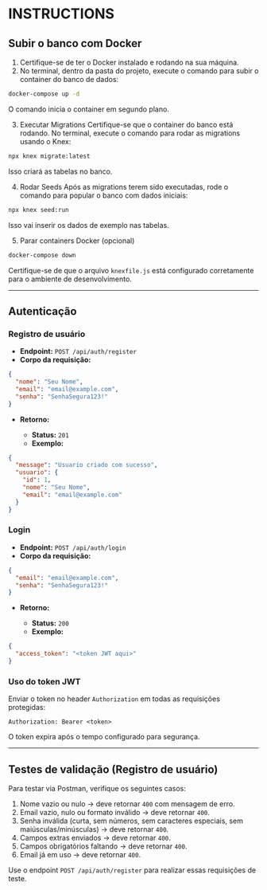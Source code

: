 # INSTRUCTIONS

## Subir o banco com Docker

1. Certifique-se de ter o Docker instalado e rodando na sua máquina.
2. No terminal, dentro da pasta do projeto, execute o comando para subir o container do banco de dados:

```bash
docker-compose up -d
```

O comando inicia o container em segundo plano.

3. Executar Migrations
   Certifique-se que o container do banco está rodando.
   No terminal, execute o comando para rodar as migrations usando o Knex:

```bash
npx knex migrate:latest
```

Isso criará as tabelas no banco.

4. Rodar Seeds
   Após as migrations terem sido executadas, rode o comando para popular o banco com dados iniciais:

```bash
npx knex seed:run
```

Isso vai inserir os dados de exemplo nas tabelas.

5. Parar containers Docker (opcional)

```bash
docker-compose down
```

Certifique-se de que o arquivo `knexfile.js` está configurado corretamente para o ambiente de desenvolvimento.

---

## Autenticação

### Registro de usuário

* **Endpoint:** `POST /api/auth/register`
* **Corpo da requisição:**

```json
{
  "nome": "Seu Nome",
  "email": "email@example.com",
  "senha": "SenhaSegura123!"
}
```

* **Retorno:**

  * **Status:** `201`
  * **Exemplo:**

```json
{
  "message": "Usuario criado com sucesso",
  "usuario": {
    "id": 1,
    "nome": "Seu Nome",
    "email": "email@example.com"
  }
}
```

### Login

* **Endpoint:** `POST /api/auth/login`
* **Corpo da requisição:**

```json
{
  "email": "email@example.com",
  "senha": "SenhaSegura123!"
}
```

* **Retorno:**

  * **Status:** `200`
  * **Exemplo:**

```json
{
  "access_token": "<token JWT aqui>"
}
```

### Uso do token JWT

Enviar o token no header `Authorization` em todas as requisições protegidas:

```
Authorization: Bearer <token>
```

O token expira após o tempo configurado para segurança.

---

## Testes de validação (Registro de usuário)

Para testar via Postman, verifique os seguintes casos:

1. Nome vazio ou nulo → deve retornar `400` com mensagem de erro.
2. Email vazio, nulo ou formato inválido → deve retornar `400`.
3. Senha inválida (curta, sem números, sem caracteres especiais, sem maiúsculas/minúsculas) → deve retornar `400`.
4. Campos extras enviados → deve retornar `400`.
5. Campos obrigatórios faltando → deve retornar `400`.
6. Email já em uso → deve retornar `400`.

Use o endpoint `POST /api/auth/register` para realizar essas requisições de teste.
